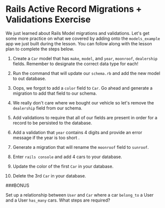 # Rails Active Record Migrations + Validations Exercise
 We just learned about Rails Model migrations and validations. Let's get some more practice on what we covered by adding onto the `models_example` app we just built during the lesson. You can follow along with the lesson plan to complete the steps below.
 
 
1.  Create a `Car` model that has `make`, `model`, and `year`, `moonroof`, `dealership` fields. Remember to designate the correct data type for each!

2. Run the command that will update our 	`schema.rb` and add the new model to out database.
3. Oops, we forgot to add a `color` field to `Car`. Go ahead and generate a migration to add that field to our schema.
4. We really don't care where we bought our vehicle so let's remove the `dealership` field from our schema.
5. Add validations to require that all of our fields are present in order for a record to be persisted to the database. 
6. Add a validation that `year` contains 4 digits and provide an error message if the year is too short .
7. Generate a migration that will rename the `moonroof` field to `sunroof`.
8. Enter `rails console` and add 4 cars to your database.
9. Update the color of the first `Car` in your database.
10. Delete the 3rd `Car` in your database.

###BONUS

Set up a relationship between `User` and `Car` where a car `belong_to` a User and a User `has_many` cars. What steps are required?


 
 
 
